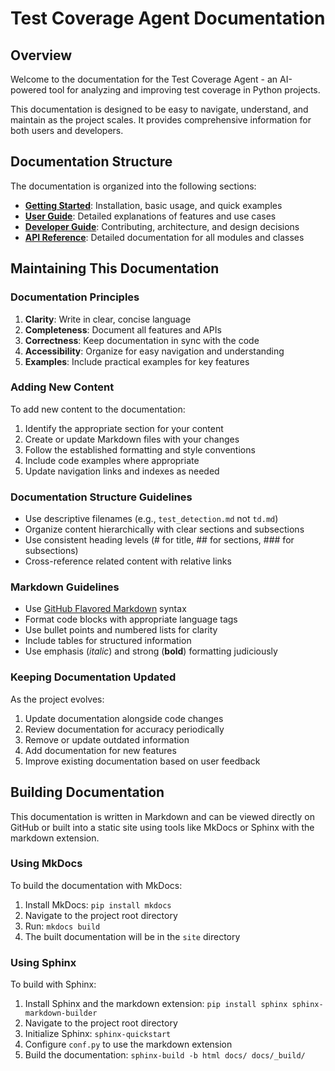 # Test Coverage Agent Documentation

## Overview

Welcome to the documentation for the Test Coverage Agent - an AI-powered tool for analyzing and improving test coverage in Python projects.

This documentation is designed to be easy to navigate, understand, and maintain as the project scales. It provides comprehensive information for both users and developers.

## Documentation Structure

The documentation is organized into the following sections:

- **[Getting Started](getting_started/index.md)**: Installation, basic usage, and quick examples
- **[User Guide](user_guide/index.md)**: Detailed explanations of features and use cases
- **[Developer Guide](developer_guide/index.md)**: Contributing, architecture, and design decisions
- **[API Reference](api_reference/index.md)**: Detailed documentation for all modules and classes

## Maintaining This Documentation

### Documentation Principles

1. **Clarity**: Write in clear, concise language
2. **Completeness**: Document all features and APIs
3. **Correctness**: Keep documentation in sync with the code
4. **Accessibility**: Organize for easy navigation and understanding
5. **Examples**: Include practical examples for key features

### Adding New Content

To add new content to the documentation:

1. Identify the appropriate section for your content
2. Create or update Markdown files with your changes
3. Follow the established formatting and style conventions
4. Include code examples where appropriate
5. Update navigation links and indexes as needed

### Documentation Structure Guidelines

- Use descriptive filenames (e.g., `test_detection.md` not `td.md`)
- Organize content hierarchically with clear sections and subsections
- Use consistent heading levels (# for title, ## for sections, ### for subsections)
- Cross-reference related content with relative links

### Markdown Guidelines

- Use [GitHub Flavored Markdown](https://github.github.com/gfm/) syntax
- Format code blocks with appropriate language tags
- Use bullet points and numbered lists for clarity
- Include tables for structured information
- Use emphasis (*italic*) and strong (**bold**) formatting judiciously

### Keeping Documentation Updated

As the project evolves:

1. Update documentation alongside code changes
2. Review documentation for accuracy periodically
3. Remove or update outdated information
4. Add documentation for new features
5. Improve existing documentation based on user feedback

## Building Documentation

This documentation is written in Markdown and can be viewed directly on GitHub or built into a static site using tools like MkDocs or Sphinx with the markdown extension.

### Using MkDocs

To build the documentation with MkDocs:

1. Install MkDocs: `pip install mkdocs`
2. Navigate to the project root directory
3. Run: `mkdocs build`
4. The built documentation will be in the `site` directory

### Using Sphinx

To build with Sphinx:

1. Install Sphinx and the markdown extension: `pip install sphinx sphinx-markdown-builder`
2. Navigate to the project root directory
3. Initialize Sphinx: `sphinx-quickstart`
4. Configure `conf.py` to use the markdown extension
5. Build the documentation: `sphinx-build -b html docs/ docs/_build/`